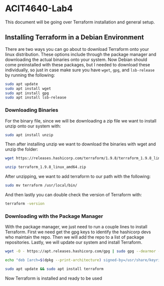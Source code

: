 # ACIT4640-Lab4

This document will be going over Terraform installation and general setup.

## Installing Terraform in a Debian Environment

There are two ways you can go about to download Terraform onto your linux distribution. These options include through the package manager and downloading the actual binaries onto your system. Now Debian should come preinstalled with these packages, but I needed to download these individually, so just in case make sure you have `wget`, `gpg`, and `lsb-release` by running the following:

```bash
sudo apt update
sudo apt install wget
sudo apt install gpg
sudo apt install lsb-release
```

### Downloading Binaries

For the binary file, since we will be downloading a zip file we want to install unzip onto our system with:
```bash
sudo apt install unzip
```

Then after installing unzip we want to download the binaries with wget and unzip the folder:

```bash
wget https://releases.hashicorp.com/terraform/1.9.8/terraform_1.9.8_linux_amd64.zip

unzip terraform_1.9.8_linux_amd64.zip
```

After unzipping, we want to add terraform to our path with the following:
```bash
sudo mv terraform /usr/local/bin/
```

And then lastly you can double check the version of Terraform with:
```bash
terraform -version
```

### Downloading with the Package Manager
With the package manager, we just need to run a couple lines to install Terraform. First we need get the gpg keys to identify the hashicorp devs who maintain the repo. Then we will add the repo to a list of package repositories. Lastly, we will update our system and install Terraform.

```bash
wget -O - https://apt.releases.hashicorp.com/gpg | sudo gpg --dearmor -o /usr/share/keyrings/hashicorp-archive-keyring.gpg

echo "deb [arch=$(dpkg --print-architecture) signed-by=/usr/share/keyrings/hashicorp-archive-keyring.gpg] https://apt.releases.hashicorp.com $(lsb_release -cs) main" | sudo tee /etc/apt/sources.list.d/hashicorp.list

sudo apt update && sudo apt install terraform
```

Now Terraform is installed and ready to be used